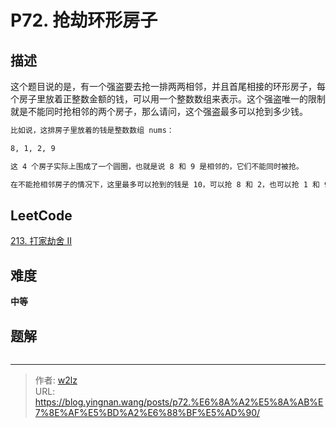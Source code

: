 # P72. 抢劫环形房子


<!--more-->

## 描述

这个题目说的是，有一个强盗要去抢一排两两相邻，并且首尾相接的环形房子，每个房子里放着正整数金额的钱，可以用一个整数数组来表示。这个强盗唯一的限制就是不能同时抢相邻的两个房子，那么请问，这个强盗最多可以抢到多少钱。

```markdown
比如说，这排房子里放着的钱是整数数组 nums：

8, 1, 2, 9

这 4 个房子实际上围成了一个圆圈，也就是说 8 和 9 是相邻的，它们不能同时被抢。

在不能抢相邻房子的情况下，这里最多可以抢到的钱是 10，可以抢 8 和 2，也可以抢 1 和 9。
```

## LeetCode

[213. 打家劫舍 II](https://leetcode.cn/problems/house-robber-ii/description/)

## 难度

**中等**

## 题解

```java

```


---

> 作者: [w2lz](https://github.com/w2lz)  
> URL: https://blog.yingnan.wang/posts/p72.%E6%8A%A2%E5%8A%AB%E7%8E%AF%E5%BD%A2%E6%88%BF%E5%AD%90/  

